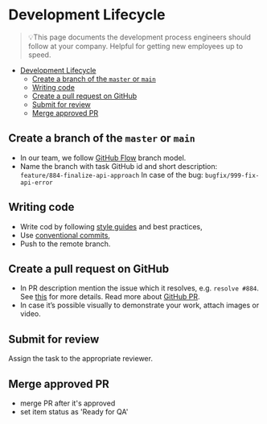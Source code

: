 # Development Lifecycle

> 💡This page documents the development process engineers should follow at your company.
> Helpful for getting new employees up to speed.

- [Development Lifecycle](#development-lifecycle)
  - [Create a branch of the `master` or `main`](#create-a-branch-of-the-master-or-main)
  - [Writing code](#writing-code)
  - [Create a pull request on GitHub](#create-a-pull-request-on-github)
  - [Submit for review](#submit-for-review)
  - [Merge approved PR](#merge-approved-pr)

## Create a branch of the `master` or `main`

- In our team, we follow [GitHub Flow](https://docs.github.com/en/get-started/quickstart/github-flow) branch model.
- Name the branch with task GitHub id and short description: `feature/884-finalize-api-approach`
In case of the bug: `bugfix/999-fix-api-error`

## Writing code

- Write cod by following [style guides](https://github.com/input-output-hk/catalyst-engineering#style-guides) and best practices,
- Use [conventional commits](https://www.conventionalcommits.org/en/v1.0.0/#specification),
- Push to the remote branch.

## Create a pull request on GitHub

- In PR description mention the issue which it resolves, e.g. `resolve #884`.
See [this](https://docs.github.com/en/issues/tracking-your-work-with-issues/linking-a-pull-request-to-an-issue) for more details.
Read more about [GitHub PR](https://github.com/input-output-hk/catalyst-engineering/blob/main/guides_and_processes/ownership.md#github-pr).
- In case it’s possible visually to demonstrate your work, attach images or video.

## Submit for review

Assign the task to the appropriate reviewer.

## Merge approved PR

- merge PR after it's approved
- set item status as 'Ready for QA'
